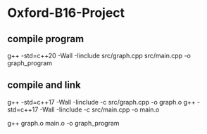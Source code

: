 # Oxford-B16-Project


## compile program
g++ -std=c++20 -Wall -Iinclude src/graph.cpp src/main.cpp -o graph_program

## compile and link
g++ -std=c++17 -Wall -Iinclude -c src/graph.cpp -o graph.o
g++ -std=c++17 -Wall -Iinclude -c src/main.cpp -o main.o

g++ graph.o main.o -o graph_program